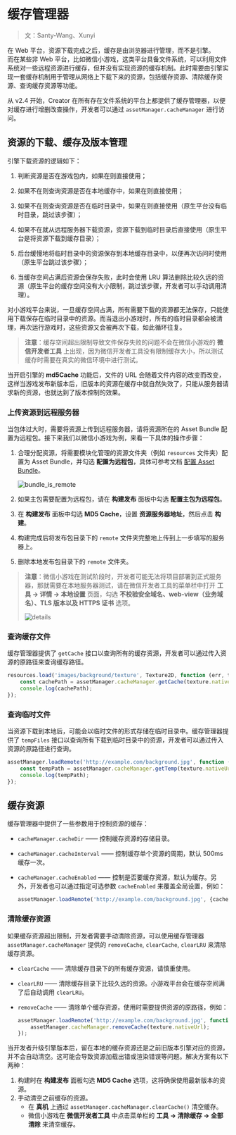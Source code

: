 # 缓存管理器

> 文：Santy-Wang、Xunyi

在 Web 平台，资源下载完成之后，缓存是由浏览器进行管理，而不是引擎。<br>
而在某些非 Web 平台，比如微信小游戏，这类平台具备文件系统，可以利用文件系统对一些远程资源进行缓存，但并没有实现资源的缓存机制。此时需要由引擎实现一套缓存机制用于管理从网络上下载下来的资源，包括缓存资源、清除缓存资源、查询缓存资源等功能。

从 v2.4 开始，Creator 在所有存在文件系统的平台上都提供了缓存管理器，以便对缓存进行增删改查操作，开发者可以通过 `assetManager.cacheManager` 进行访问。

## 资源的下载、缓存及版本管理

引擎下载资源的逻辑如下：

1. 判断资源是否在游戏包内，如果在则直接使用；

2. 如果不在则查询资源是否在本地缓存中，如果在则直接使用；

3. 如果不在则查询资源是否在临时目录中，如果在则直接使用（原生平台没有临时目录，跳过该步骤）；

4. 如果不在就从远程服务器下载资源，资源下载到临时目录后直接使用（原生平台是将资源下载到缓存目录）；

5. 后台缓慢地将临时目录中的资源保存到本地缓存目录中，以便再次访问时使用（原生平台跳过该步骤）；

6. 当缓存空间占满后资源会保存失败，此时会使用 LRU 算法删除比较久远的资源（原生平台的缓存空间没有大小限制，跳过该步骤，开发者可以手动调用清理）。

对小游戏平台来说，一旦缓存空间占满，所有需要下载的资源都无法保存，只能使用下载保存在临时目录中的资源。而当退出小游戏时，所有的临时目录都会被清理，再次运行游戏时，这些资源又会被再次下载，如此循环往复。

> **注意**：缓存空间超出限制导致文件保存失败的问题不会在微信小游戏的 **微信开发者工具** 上出现，因为微信开发者工具没有限制缓存大小，所以测试缓存时需要在真实的微信环境中进行测试。

当开启引擎的 **md5Cache** 功能后，文件的 URL 会随着文件内容的改变而改变，这样当游戏发布新版本后，旧版本的资源在缓存中就自然失效了，只能从服务器请求新的资源，也就达到了版本控制的效果。

### 上传资源到远程服务器

当包体过大时，需要将资源上传到远程服务器，请将资源所在的 Asset Bundle 配置为远程包。接下来我们以微信小游戏为例，来看一下具体的操作步骤：

1. 合理分配资源，将需要模块化管理的资源文件夹（例如 `resources` 文件夹）配置为 Asset Bundle，并勾选 **配置为远程包**，具体可参考文档 [配置 Asset Bundle](./bundle.md#%E9%85%8D%E7%BD%AE%E6%96%B9%E6%B3%95)。

    ![bundle_is_remote](./cache-manager/remote-bundle.png)

2. 如果主包需要配置为远程包，请在 **构建发布** 面板中勾选 **配置主包为远程包**。

3. 在 **构建发布** 面板中勾选 **MD5 Cache**，设置 **资源服务器地址**，然后点击 **构建**。

4. 构建完成后将发布包目录下的 `remote` 文件夹完整地上传到上一步填写的服务器上。

5. 删除本地发布包目录下的 `remote` 文件夹。

> **注意**：微信小游戏在测试阶段时，开发者可能无法将项目部署到正式服务器，那就需要在本地服务器测试，请在微信开发者工具的菜单栏中打开 **工具 -> 详情 -> 本地设置** 页面，勾选 **不校验安全域名、web-view（业务域名）、TLS 版本以及 HTTPS 证书** 选项。
>
> ![details](./cache-manager/details.png)

### 查询缓存文件

缓存管理器提供了 `getCache` 接口以查询所有的缓存资源，开发者可以通过传入资源的原路径来查询缓存路径。

```typescript
resources.load('images/background/texture', Texture2D, function (err, texture) {
    const cachePath = assetManager.cacheManager.getCache(texture.nativeUrl);
    console.log(cachePath);
});
```

### 查询临时文件

当资源下载到本地后，可能会以临时文件的形式存储在临时目录中。缓存管理器提供了 `tempFiles` 接口以查询所有下载到临时目录中的资源，开发者可以通过传入资源的原路径进行查询。

```typescript
assetManager.loadRemote('http://example.com/background.jpg', function (err, texture) {
    const tempPath = assetManager.cacheManager.getTemp(texture.nativeUrl);
    console.log(tempPath);
});
```

## 缓存资源

缓存管理器中提供了一些参数用于控制资源的缓存：

- `cacheManager.cacheDir` —— 控制缓存资源的存储目录。
- `cacheManager.cacheInterval` —— 控制缓存单个资源的周期，默认 500ms 缓存一次。
- `cacheManager.cacheEnabled` —— 控制是否要缓存资源，默认为缓存。另外，开发者也可以通过指定可选参数 `cacheEnabled` 来覆盖全局设置，例如：

  ```typescript
  assetManager.loadRemote('http://example.com/background.jpg', {cacheEnabled: true}, callback);
  ```

### 清除缓存资源

如果缓存资源超出限制，开发者需要手动清除资源，可以使用缓存管理器 `assetManager.cacheManager` 提供的 `removeCache`, `clearCache`, `clearLRU` 来清除缓存资源。

- `clearCache` —— 清除缓存目录下的所有缓存资源，请慎重使用。
- `clearLRU` —— 清除缓存目录下比较久远的资源。小游戏平台会在缓存空间满了后自动调用 `clearLRU`。
- `removeCache` —— 清除单个缓存资源，使用时需要提供资源的原路径，例如：

  ```typescript
  assetManager.loadRemote('http://example.com/background.jpg', function (err, texture) {
      assetManager.cacheManager.removeCache(texture.nativeUrl);
  });
  ```

当开发者升级引擎版本后，留在本地的缓存资源还是之前旧版本引擎对应的资源，并不会自动清空。这可能会导致资源加载出错或渲染错误等问题。解决方案有以下两种：

1. 构建时在 **构建发布** 面板勾选 **MD5 Cache** 选项，这将确保使用最新版本的资源。
2. 手动清空之前缓存的资源。
    - 在 **真机** 上通过 `assetManager.cacheManager.clearCache()` 清空缓存。
    - 微信小游戏在 **微信开发者工具** 中点击菜单栏的 **工具 -> 清除缓存 -> 全部清除** 来清空缓存。

